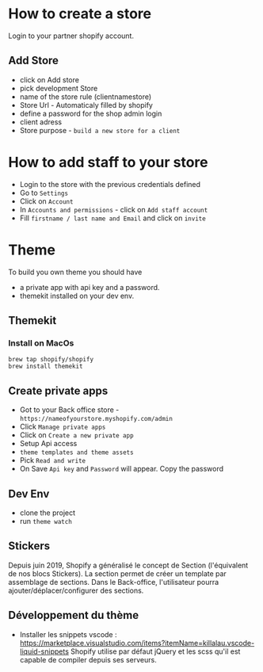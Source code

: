 # How to create a store

 Login to your partner shopify account.

## Add Store

* click on Add store
* pick development Store
* name of the store rule (clientnamestore)
* Store Url - Automaticaly filled by shopify
* define a password for the shop admin login
* client adress
* Store purpose - `build a new store for a client`

# How to add staff to your store

* Login to the store with the previous credentials defined
* Go to `Settings`
* Click on `Account`
* In `Accounts and permissions` - click on `Add staff account`
* Fill `firstname / last name and Email` and click on `invite`

# Theme

To build you own theme you should have
* a private app with api key and a password.
* themekit installed on your dev env.

## Themekit

### Install on MacOs
```
brew tap shopify/shopify
brew install themekit
```

## Create private apps

* Got to your Back office store - `https://nameofyourstore.myshopify.com/admin`
* Click `Manage private apps`
* Click on `Create a new private app`
* Setup Api access
*  `theme templates and theme assets`
* Pick `Read and write`
* On Save `Api key` and `Password` will appear. Copy the password


## Dev Env
* clone the project
* run `theme watch`



## Stickers
Depuis juin 2019, Shopify a généralisé le concept de Section (l'équivalent de nos blocs Stickers). La section permet de créer un template par assemblage de sections.
Dans le Back-office, l'utilisateur pourra ajouter/déplacer/configurer des sections.

## Développement du thème
- Installer les snippets vscode : https://marketplace.visualstudio.com/items?itemName=killalau.vscode-liquid-snippets
Shopify utilise par défaut jQuery et les scss qu'il est capable de compiler depuis ses serveurs.

